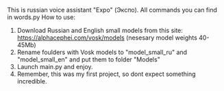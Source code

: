 This is russian voice assistant "Expo" (Экспо). All commands you can find in words.py
How to use:
1. Download Russian and English small models from this site: https://alphacephei.com/vosk/models (nesesary model weights 40-45Mb)
2. Rename foulders with Vosk models to "model_small_ru" and "model_small_en" and put them to folder "Models"
3. Launch main.py and enjoy.
4. Remember, this was my first project, so dont expect something incredible.

